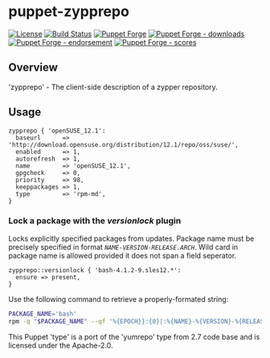 # puppet-zypprepo

[![License](https://img.shields.io/github/license/voxpupuli/puppet-zypprepo.svg)](https://github.com/voxpupuli/puppet-zypprepo/blob/master/LICENSE)
[![Build Status](https://travis-ci.org/voxpupuli/puppet-zypprepo.svg?branch=master)](https://travis-ci.org/voxpupuli/puppet-zypprepo)
[![Puppet Forge](https://img.shields.io/puppetforge/v/puppet/zypprepo.svg)](https://forge.puppetlabs.com/puppet/zypprepo)
[![Puppet Forge - downloads](https://img.shields.io/puppetforge/dt/puppet/zypprepo.svg)](https://forge.puppetlabs.com/puppet/zypprepo)
[![Puppet Forge - endorsement](https://img.shields.io/puppetforge/e/puppet/zypprepo.svg)](https://forge.puppetlabs.com/puppet/zypprepo)
[![Puppet Forge - scores](https://img.shields.io/puppetforge/f/puppet/zypprepo.svg)](https://forge.puppetlabs.com/puppet/zypprepo)

## Overview

'zypprepo' - The client-side description of a zypper repository.

## Usage

```puppet
zypprepo { 'openSUSE_12.1':
  baseurl      => 'http://download.opensuse.org/distribution/12.1/repo/oss/suse/',
  enabled      => 1,
  autorefresh  => 1,
  name         => 'openSUSE_12.1',
  gpgcheck     => 0,
  priority     => 98,
  keeppackages => 1,
  type         => 'rpm-md',
}
```

### Lock a package with the *versionlock* plugin

Locks explicitly specified packages from updates. Package name must be precisely specified in format *`NAME-VERSION-RELEASE.ARCH`*. Wild card in package name is allowed provided it does not span a field seperator.

```puppet
zypprepo::versionlock { 'bash-4.1.2-9.sles12.*':
  ensure => present,
}
```

Use the following command to retrieve a properly-formated string:

```sh
PACKAGE_NAME='bash'
rpm -q "$PACKAGE_NAME" --qf '%{EPOCH}}:{0}|:%{NAME}-%{VERSION}-%{RELEASE}.%{ARCH}\n'
```

This Puppet 'type' is a port of the 'yumrepo' type from 2.7 code base
and is licensed under the Apache-2.0.
